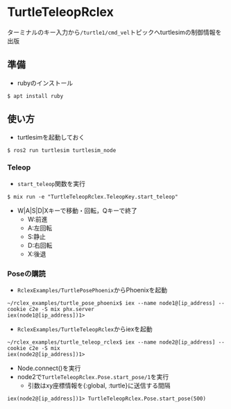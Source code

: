 # TurtleTeleopRclex
ターミナルのキー入力から`/turtle1/cmd_vel`トピックへturtlesimの制御情報を出版

## 準備
- rubyのインストール
```shell
$ apt install ruby
```
## 使い方
- turtlesimを起動しておく
```shell
$ ros2 run turtlesim turtlesim_node
```
### Teleop
- `start_teleop`関数を実行
```shell
$ mix run -e "TurtleTeleopRclex.TeleopKey.start_teleop"
```
- W|A|S|D|Xキーで移動・回転，Qキーで終了
  - W:前進
  - A:左回転
  - S:静止
  - D:右回転
  - X:後退
### Poseの購読
- `RclexExamples/TurtlePosePhoenix`からPhoenixを起動
```shell
~/rclex_examples/turtle_pose_phoenix$ iex --name node1@[ip_address] --cookie c2e -S mix phx.server
iex(node1@[ip_address])1>
```
- `RclexExamples/TurtleTeleopRclex`からiexを起動
```shell
~/rclex_examples/turtle_teleop_rclex$ iex --name node2@[ip_address] --cookie c2e -S mix
iex(node2@[ip_address])1>
```
- Node.connect()を実行
- node2で`TurtleTeleopRclex.Pose.start_pose/1`を実行
  - 引数はxy座標情報を{:global, :turtle}に送信する間隔
```shell
iex(node2@[ip_address])1> TurtleTeleopRclex.Pose.start_pose(500)
```
